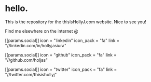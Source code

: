 # hello.

This is the repository for the thisIsHollyJ.com website. Nice to see you!

Find me elsewhere on the internet @

[[params.social]]
icon = "linkedin"
icon_pack = "fa"
link = "//linkedin.com/in/hollyjasiura"

[[params.social]]
icon = "github"
icon_pack = "fa"
link = "//github.com/holjas"

[[params.social]]
icon = "twitter"
icon_pack = "fa"
link = "//twitter.com/thisishollyj"
